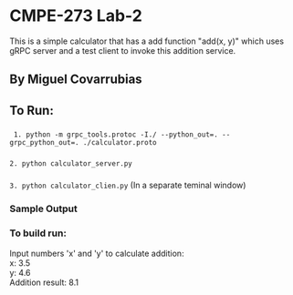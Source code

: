 # CMPE-273 Lab-2

This is a simple calculator that has a add function "add(x, y)" which uses gRPC server and a test client to invoke this addition service.  
## By Miguel Covarrubias

## To Run:

### 
``` 1. python -m grpc_tools.protoc -I./ --python_out=. --grpc_python_out=. ./calculator.proto```
###
``` 2. python calculator_server.py ```
###
``` 3. python calculator_clien.py ``` (In a separate teminal window)

### Sample Output
### To build run:
Input numbers 'x' and 'y' to calculate addition:  
x: 3.5  
y: 4.6  
Addition result: 8.1  
